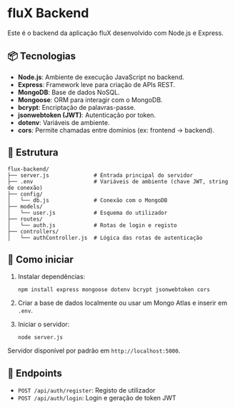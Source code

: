 # fluX Backend

Este é o backend da aplicação fluX desenvolvido com Node.js e Express.

## 📦 Tecnologias

- **Node.js**: Ambiente de execução JavaScript no backend.
- **Express**: Framework leve para criação de APIs REST.
- **MongoDB**: Base de dados NoSQL.
- **Mongoose**: ORM para interagir com o MongoDB.
- **bcrypt**: Encriptação de palavras-passe.
- **jsonwebtoken (JWT)**: Autenticação por token.
- **dotenv**: Variáveis de ambiente.
- **cors**: Permite chamadas entre domínios (ex: frontend → backend).

## 📁 Estrutura

```
flux-backend/
├── server.js              # Entrada principal do servidor
├── .env                   # Variáveis de ambiente (chave JWT, string de conexão)
├── config/
│   └── db.js              # Conexão com o MongoDB
├── models/
│   └── user.js            # Esquema do utilizador
├── routes/
│   └── auth.js            # Rotas de login e registo
├── controllers/
│   └── authController.js  # Lógica das rotas de autenticação
```

## 🚀 Como iniciar

1. Instalar dependências:
   ```
   npm install express mongoose dotenv bcrypt jsonwebtoken cors
   ```

2. Criar a base de dados localmente ou usar um Mongo Atlas e inserir em `.env`.

3. Iniciar o servidor:
   ```
   node server.js
   ```

Servidor disponível por padrão em `http://localhost:5000`.

## 🔐 Endpoints

- `POST /api/auth/register`: Registo de utilizador
- `POST /api/auth/login`: Login e geração de token JWT